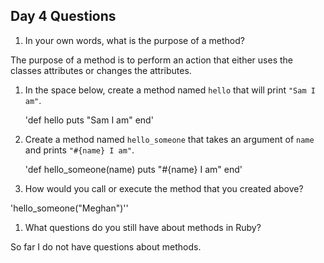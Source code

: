 ## Day 4 Questions

1. In your own words, what is the purpose of a method?

The purpose of a method is to perform an action that either uses the classes attributes or changes the attributes.

1. In the space below, create a method named `hello` that will print `"Sam I am"`.

    'def hello
        puts "Sam I am"
    end'


1. Create a method named `hello_someone` that takes an argument of `name` and prints `"#{name} I am"`.

    'def hello_someone(name)
        puts "#{name} I am"
    end'

1. How would you call or execute the method that you created above?

'hello_someone("Meghan")''

1. What questions do you still have about methods in Ruby?

So far I do not have questions about methods.

